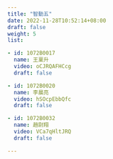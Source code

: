 ```yaml
---
title: "智動五"
date: 2022-11-28T10:52:14+08:00
draft: false
weight: 5
list:

- id: 1072B0017
  name: 王稟升
  video: oCJRQAFHCcg
  draft: false

- id: 1072B0020
  name: 李晨亮
  video: hSOcpEbbQfc
  draft: false

- id: 1072B0032
  name: 趙尉翔
  video: VCa7qHltJRQ
  draft: false

---
```


